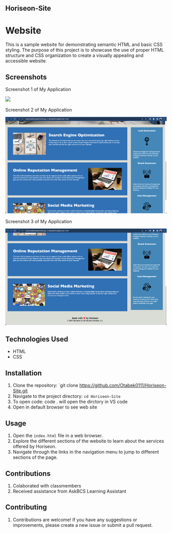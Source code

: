 ## Horiseon-Site

# Website

This is a sample website for demonstrating semantic HTML and basic CSS styling. The purpose of this project is to showcase the use of proper HTML structure and CSS organization to create a visually appealing and accessible website.

## Screenshots

Screenshot 1 of My Application

![](Develop/assets/images/web-screenshot-1.png)

Screenshot 2 of My Application

![](Develop/assets/images/web-screenshot-2.png)

Screenshot 3 of My Application

![](Develop/assets/images/web-screenshot-3.png)

## Technologies Used

- HTML
- CSS

## Installation

1. Clone the repository: `git clone https://github.com/Otabek0111/Horiseon-Site.git
2. Navigate to the project directory: `cd Horiseon-Site`
3. To open code: code . will open the dirctory in VS code
4. Open in default browser to see web site

## Usage

1. Open the `index.html` file in a web browser.
2. Explore the different sections of the website to learn about the services offered by Horiseon.
3. Navigate through the links in the navigation menu to jump to different sections of the page.

## Contributions 

1. Colaborated with classmembers 
2. Received assistance from AskBCS Learning Assistant 

## Contributing

1. Contributions are welcome! If you have any suggestions or improvements, please create a new issue or submit a pull request.
